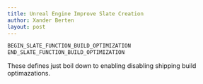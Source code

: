 ```yaml
---
title: Unreal Engine Improve Slate Creation
author: Xander Berten
layout: post
---
```



```cpp
BEGIN_SLATE_FUNCTION_BUILD_OPTIMIZATION
END_SLATE_FUNCTION_BUILD_OPTIMIZATION
```

These defines just boil down to enabling disabling shipping build optimazations.


